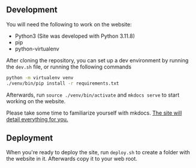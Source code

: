 ## Development
You will need the following to work on the website:

- Python3 (Site was developed with Python 3.11.8)
- pip
- python-virtualenv

After cloning the repository, you can set up a dev environment by running the `dev.sh` file, or running the following commands

```bash
python -m virtualenv venv
./venv/bin/pip install -r requirements.txt
```

Afterwards, run `source ./venv/bin/activate` and `mkdocs serve` to start working on the website.

Please take some time to familiarize yourself with mkdocs. [The site will detail everything for you.](https://www.mkdocs.org/#getting-started)

## Deployment

When you're ready to deploy the site, run `deploy.sh` to create a folder with the website in it. Afterwards copy it to your web root.